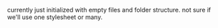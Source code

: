 currently just initialized with empty files and folder structure. not sure if we'll use one stylesheet or many.